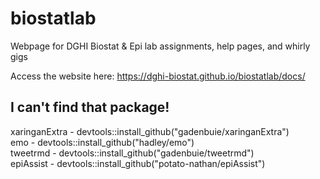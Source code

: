 # biostatlab
Webpage for DGHI Biostat &amp; Epi lab assignments, help pages, and whirly gigs

Access the website here: https://dghi-biostat.github.io/biostatlab/docs/

## I can't find that package!
xaringanExtra - devtools::install_github("gadenbuie/xaringanExtra")  
emo - devtools::install_github("hadley/emo")  
tweetrmd - devtools::install_github("gadenbuie/tweetrmd")  
epiAssist - devtools::install_github("potato-nathan/epiAssist")  
